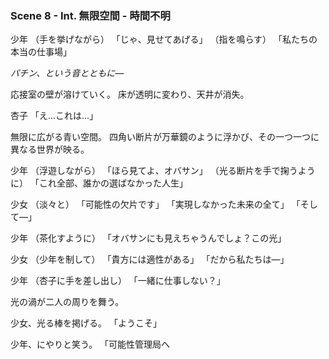 ### Scene 8 - Int. 無限空間 - 時間不明

少年
（手を挙げながら）
「じゃ、見せてあげる」
（指を鳴らす）
「私たちの本当の仕事場」

*パチン、という音とともに―*

応接室の壁が溶けていく。
床が透明に変わり、天井が消失。

杏子
「え...これは...」

無限に広がる青い空間。
四角い断片が万華鏡のように浮かび、その一つ一つに異なる世界が映る。

少年
（浮遊しながら）
「ほら見てよ、オバサン」
（光る断片を手で掬うように）
「これ全部、誰かの選ばなかった人生」

少女
（淡々と）
「可能性の欠片です」
「実現しなかった未来の全て」
「そして―」

少年
（茶化すように）
「オバサンにも見えちゃうんでしょ？この光」

少女
（少年を制して）
「貴方には適性がある」
「だから私たちは―」

少年
（杏子に手を差し出し）
「一緒に仕事しない？」

光の渦が二人の周りを舞う。

少女、光る棒を掲げる。
「ようこそ」

少年、にやりと笑う。
「可能性管理局へ